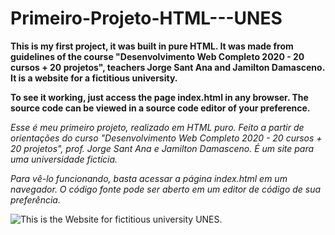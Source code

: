 # Primeiro-Projeto-HTML---UNES

**This is my first project, it was built in pure HTML. It was made from guidelines of the course "Desenvolvimento Web Completo 2020 - 20 cursos + 20 projetos", teachers Jorge Sant Ana and Jamilton Damasceno. It is a website for a fictitious university.**

**To see it working, just access the page index.html in any browser. The source code can be viewed in a source code editor of your preference.** 

*Esse é meu primeiro projeto, realizado em HTML puro. Feito a partir de orientações do curso "Desenvolvimento Web Completo 2020 - 20 cursos + 20 projetos", prof. Jorge Sant Ana e Jamilton Damasceno. É um site para uma universidade fictícia.*

*Para vê-lo funcionando, basta acessar a página index.html em um navegador. O código fonte pode ser aberto em um editor de código de sua preferência.*

![This is the Website for fictitious university UNES.](https://github.com/luigilcsilva/Primeiro-Projeto-HTML---UNES/blob/main/gifunes.gif)




